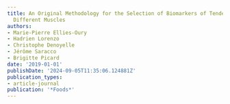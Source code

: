 ```yaml
---
title: An Original Methodology for the Selection of Biomarkers of Tenderness in Five
  Different Muscles
authors:
- Marie-Pierre Ellies-Oury
- Hadrien Lorenzo
- Christophe Denoyelle
- Jérôme Saracco
- Brigitte Picard
date: '2019-01-01'
publishDate: '2024-09-05T11:35:06.124881Z'
publication_types:
- article-journal
publication: '*Foods*'
---
```

